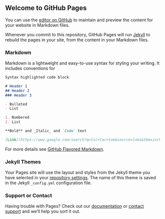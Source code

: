## Welcome to GitHub Pages

You can use the [editor on GitHub](https://github.com/ALTAFUR-RAHMAN/Tic_Tac_Toe/edit/master/README.md) to maintain and preview the content for your website in Markdown files.

Whenever you commit to this repository, GitHub Pages will run [Jekyll](https://jekyllrb.com/) to rebuild the pages in your site, from the content in your Markdown files.

### Markdown

Markdown is a lightweight and easy-to-use syntax for styling your writing. It includes conventions for

```markdown
Syntax highlighted code block

# Header 1
## Header 2
### Header 3

- Bulleted
- List

1. Numbered
2. List

**Bold** and _Italic_ and `Code` text

[Link](https://www.google.com/search?q=tic+tac+toe&source=lnms&tbm=isch&sa=X&ved=0ahUKEwjCj_v4hsbhAhUBE4gKHW2ZCDoQ_AUIDigB&biw=1242&bih=553#imgdii=irybU-_tQHi_eM:&imgrc=UXh17z6rL-c02M:) and ![Image](src)
```

For more details see [GitHub Flavored Markdown](https://guides.github.com/features/mastering-markdown/).

### Jekyll Themes

Your Pages site will use the layout and styles from the Jekyll theme you have selected in your [repository settings](https://github.com/ALTAFUR-RAHMAN/Tic_Tac_Toe/settings). The name of this theme is saved in the Jekyll `_config.yml` configuration file.

### Support or Contact

Having trouble with Pages? Check out our [documentation](https://help.github.com/categories/github-pages-basics/) or [contact support](https://github.com/contact) and we’ll help you sort it out.
